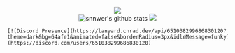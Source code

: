 <p align="center">
	<img src="https://readme-typing-svg.herokuapp.com/?lines=I%20make%20random%20scripts!;I%20make%20UIs%20for%20Roblox!;Always%20learning%20new%20things&font=Jetbrains%20Mono&center=true&width=440&height=45&color=ffffff&vCenter=true&size=22"></a>
<br>
	<img src="https://github-readme-stats.vercel.app/api?username=snnwer&show_icons=true&include_all_commits=true&theme=dark&hide_border=true" alt="snnwer's github stats" /></a>
	<img src="https://github-readme-stats.vercel.app/api/top-langs/?username=snnwer&layout=compact&theme=dark&hide_border=true" /></a>
	
	[![Discord Presence](https://lanyard.cnrad.dev/api/651038299686830120?theme=dark&bg=64afe1&animated=false&borderRadius=3px&idleMessage=funky)](https://discord.com/users/651038299686830120)
</p>
